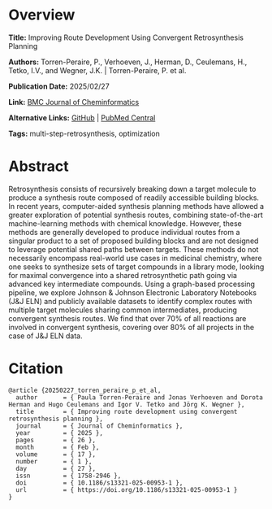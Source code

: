 # Overview
**Title:**
Improving Route Development Using Convergent Retrosynthesis Planning

**Authors:**
Torren-Peraire, P., Verhoeven, J., Herman, D., Ceulemans, H., Tetko, I.V., and Wegner, J.K. |
Torren-Peraire, P. et al.

**Publication Date:**
2025/02/27

**Link:**
[BMC Journal of Cheminformatics](https://jcheminf.biomedcentral.com/articles/10.1186/s13321-025-00953-1)

**Alternative Links:**
[GitHub](https://github.com/aidd-msca/convergent_routes) |
[PubMed Central](https://pmc.ncbi.nlm.nih.gov/articles/PMC11869726)

**Tags:**
multi-step-retrosynthesis, optimization


# Abstract
Retrosynthesis consists of recursively breaking down a target molecule to produce a synthesis route composed of readily accessible building blocks.
In recent years, computer-aided synthesis planning methods have allowed a greater exploration of potential synthesis routes, combining state-of-the-art machine-learning methods with chemical knowledge.
However, these methods are generally developed to produce individual routes from a singular product to a set of proposed building blocks and are not designed to leverage potential shared paths between targets.
These methods do not necessarily encompass real-world use cases in medicinal chemistry, where one seeks to synthesize sets of target compounds in a library mode, looking for maximal convergence into a shared retrosynthetic path going via advanced key intermediate compounds.
Using a graph-based processing pipeline, we explore Johnson & Johnson Electronic Laboratory Notebooks (J&J ELN) and publicly available datasets to identify complex routes with multiple target molecules sharing common intermediates, producing convergent synthesis routes.
We find that over 70% of all reactions are involved in convergent synthesis, covering over 80% of all projects in the case of J&J ELN data.


# Citation
```
@article {20250227_torren_peraire_p_et_al,
  author       = { Paula Torren-Peraire and Jonas Verhoeven and Dorota Herman and Hugo Ceulemans and Igor V. Tetko and Jörg K. Wegner },
  title        = { Improving route development using convergent retrosynthesis planning },
  journal      = { Journal of Cheminformatics },
  year         = { 2025 },
  pages        = { 26 },
  month        = { Feb },
  volume       = { 17 },
  number       = { 1 },
  day          = { 27 },
  issn         = { 1758-2946 },
  doi          = { 10.1186/s13321-025-00953-1 },
  url          = { https://doi.org/10.1186/s13321-025-00953-1 }
}
```
